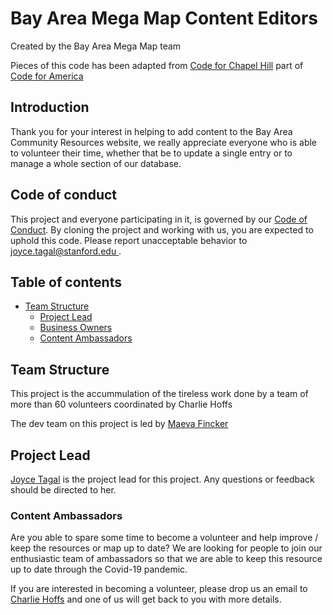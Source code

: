 # Bay Area Mega Map Content Editors <!-- omit in toc -->

Created by the Bay Area Mega Map team 

Pieces of this code has been adapted from [Code for Chapel Hill](http://www.codeforchapelhill.com/) part of [Code for America](https://www.codeforamerica.org/)

## Introduction <!-- omit in toc -->

Thank you for your interest in helping to add content to the Bay Area Community Resources website, we really appreciate everyone who is able to volunteer their time, whether that be to update a single entry or to manage a whole section of our database.

## Code of conduct <!-- omit in toc -->

This project and everyone participating in it, is governed by our [Code of Conduct](code_of_conduct.md). By cloning the project and working with us, you are expected to uphold this code. Please report unacceptable behavior to [joyce.tagal@stanford.edu ](mailto:joyce.tagal@stanford.edu).

## Table of contents <!-- omit in toc -->

- [Team Structure](#team-structure)
  - [Project Lead](#project-lead)
  - [Business Owners](#business-owners)
  - [Content Ambassadors](#content-ambassadors)

## Team Structure

This project is the accummulation of the tireless work done by a team of more than 60 volunteers coordinated by Charlie Hoffs

The dev team on this project is led by [Maeva Fincker](https://github.com/mfincker)



## Project Lead

[Joyce Tagal](https://github.com/jayktee) is the project lead for this project. Any questions or feedback should be directed to her.




### Content Ambassadors

Are you able to spare some time to become a volunteer  and help improve / keep the resources or map up to date? We are looking for people to join our enthusiastic team of ambassadors so that we are able to keep this resource up to date through the Covid-19 pandemic.  

If you are interested in becoming a volunteer, please drop us an email to [Charlie Hoffs](mailto:chuck99@stanford.edu) and one of us will get back to you with more details.
